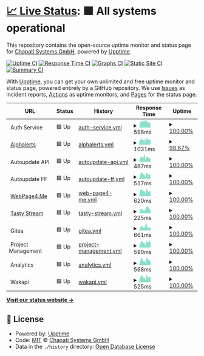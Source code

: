 # [📈 Live Status](https://status.chapati.systems): <!--live status--> **🟩 All systems operational**

This repository contains the open-source uptime monitor and status page for [Chapati Systems GmbH](https://chapati.systems/), powered by [Upptime](https://github.com/upptime/upptime).

[![Uptime CI](https://github.com/Chapati-Systems/status/workflows/Uptime%20CI/badge.svg)](https://github.com/Chapati-Systems/status/actions?query=workflow%3A%22Uptime+CI%22)
[![Response Time CI](https://github.com/Chapati-Systems/status/workflows/Response%20Time%20CI/badge.svg)](https://github.com/Chapati-Systems/status/actions?query=workflow%3A%22Response+Time+CI%22)
[![Graphs CI](https://github.com/Chapati-Systems/status/workflows/Graphs%20CI/badge.svg)](https://github.com/Chapati-Systems/status/actions?query=workflow%3A%22Graphs+CI%22)
[![Static Site CI](https://github.com/Chapati-Systems/status/workflows/Static%20Site%20CI/badge.svg)](https://github.com/Chapati-Systems/status/actions?query=workflow%3A%22Static+Site+CI%22)
[![Summary CI](https://github.com/Chapati-Systems/status/workflows/Summary%20CI/badge.svg)](https://github.com/Chapati-Systems/status/actions?query=workflow%3A%22Summary+CI%22)

With [Upptime](https://upptime.js.org), you can get your own unlimited and free uptime monitor and status page, powered entirely by a GitHub repository. We use [Issues](https://github.com/Chapati-Systems/status/issues) as incident reports, [Actions](https://github.com/Chapati-Systems/status/actions) as uptime monitors, and [Pages](https://status.chapati.systems) for the status page.

<!--start: status pages-->
<!-- This summary is generated by Upptime (https://github.com/upptime/upptime) -->
<!-- Do not edit this manually, your changes will be overwritten -->
<!-- prettier-ignore -->
| URL | Status | History | Response Time | Uptime |
| --- | ------ | ------- | ------------- | ------ |
| <img alt="" src="https://icons.duckduckgo.com/ip3/null.ico" height="13"> Auth Service | 🟩 Up | [auth-service.yml](https://github.com/Chapati-Systems/status/commits/HEAD/history/auth-service.yml) | <details><summary><img alt="Response time graph" src="./graphs/auth-service/response-time-week.png" height="20"> 598ms</summary><br><a href="https://status.chapati.systems/history/auth-service"><img alt="Response time 551" src="https://img.shields.io/endpoint?url=https%3A%2F%2Fraw.githubusercontent.com%2FChapati-Systems%2Fstatus%2FHEAD%2Fapi%2Fauth-service%2Fresponse-time.json"></a><br><a href="https://status.chapati.systems/history/auth-service"><img alt="24-hour response time 402" src="https://img.shields.io/endpoint?url=https%3A%2F%2Fraw.githubusercontent.com%2FChapati-Systems%2Fstatus%2FHEAD%2Fapi%2Fauth-service%2Fresponse-time-day.json"></a><br><a href="https://status.chapati.systems/history/auth-service"><img alt="7-day response time 598" src="https://img.shields.io/endpoint?url=https%3A%2F%2Fraw.githubusercontent.com%2FChapati-Systems%2Fstatus%2FHEAD%2Fapi%2Fauth-service%2Fresponse-time-week.json"></a><br><a href="https://status.chapati.systems/history/auth-service"><img alt="30-day response time 579" src="https://img.shields.io/endpoint?url=https%3A%2F%2Fraw.githubusercontent.com%2FChapati-Systems%2Fstatus%2FHEAD%2Fapi%2Fauth-service%2Fresponse-time-month.json"></a><br><a href="https://status.chapati.systems/history/auth-service"><img alt="1-year response time 564" src="https://img.shields.io/endpoint?url=https%3A%2F%2Fraw.githubusercontent.com%2FChapati-Systems%2Fstatus%2FHEAD%2Fapi%2Fauth-service%2Fresponse-time-year.json"></a></details> | <details><summary><a href="https://status.chapati.systems/history/auth-service">100.00%</a></summary><a href="https://status.chapati.systems/history/auth-service"><img alt="All-time uptime 98.07%" src="https://img.shields.io/endpoint?url=https%3A%2F%2Fraw.githubusercontent.com%2FChapati-Systems%2Fstatus%2FHEAD%2Fapi%2Fauth-service%2Fuptime.json"></a><br><a href="https://status.chapati.systems/history/auth-service"><img alt="24-hour uptime 100.00%" src="https://img.shields.io/endpoint?url=https%3A%2F%2Fraw.githubusercontent.com%2FChapati-Systems%2Fstatus%2FHEAD%2Fapi%2Fauth-service%2Fuptime-day.json"></a><br><a href="https://status.chapati.systems/history/auth-service"><img alt="7-day uptime 100.00%" src="https://img.shields.io/endpoint?url=https%3A%2F%2Fraw.githubusercontent.com%2FChapati-Systems%2Fstatus%2FHEAD%2Fapi%2Fauth-service%2Fuptime-week.json"></a><br><a href="https://status.chapati.systems/history/auth-service"><img alt="30-day uptime 99.94%" src="https://img.shields.io/endpoint?url=https%3A%2F%2Fraw.githubusercontent.com%2FChapati-Systems%2Fstatus%2FHEAD%2Fapi%2Fauth-service%2Fuptime-month.json"></a><br><a href="https://status.chapati.systems/history/auth-service"><img alt="1-year uptime 99.63%" src="https://img.shields.io/endpoint?url=https%3A%2F%2Fraw.githubusercontent.com%2FChapati-Systems%2Fstatus%2FHEAD%2Fapi%2Fauth-service%2Fuptime-year.json"></a></details>
| <img alt="" src="https://icons.duckduckgo.com/ip3/alphalerts.com.ico" height="13"> [Alphalerts](https://alphalerts.com/) | 🟩 Up | [alphalerts.yml](https://github.com/Chapati-Systems/status/commits/HEAD/history/alphalerts.yml) | <details><summary><img alt="Response time graph" src="./graphs/alphalerts/response-time-week.png" height="20"> 1031ms</summary><br><a href="https://status.chapati.systems/history/alphalerts"><img alt="Response time 1325" src="https://img.shields.io/endpoint?url=https%3A%2F%2Fraw.githubusercontent.com%2FChapati-Systems%2Fstatus%2FHEAD%2Fapi%2Falphalerts%2Fresponse-time.json"></a><br><a href="https://status.chapati.systems/history/alphalerts"><img alt="24-hour response time 955" src="https://img.shields.io/endpoint?url=https%3A%2F%2Fraw.githubusercontent.com%2FChapati-Systems%2Fstatus%2FHEAD%2Fapi%2Falphalerts%2Fresponse-time-day.json"></a><br><a href="https://status.chapati.systems/history/alphalerts"><img alt="7-day response time 1031" src="https://img.shields.io/endpoint?url=https%3A%2F%2Fraw.githubusercontent.com%2FChapati-Systems%2Fstatus%2FHEAD%2Fapi%2Falphalerts%2Fresponse-time-week.json"></a><br><a href="https://status.chapati.systems/history/alphalerts"><img alt="30-day response time 1128" src="https://img.shields.io/endpoint?url=https%3A%2F%2Fraw.githubusercontent.com%2FChapati-Systems%2Fstatus%2FHEAD%2Fapi%2Falphalerts%2Fresponse-time-month.json"></a><br><a href="https://status.chapati.systems/history/alphalerts"><img alt="1-year response time 1325" src="https://img.shields.io/endpoint?url=https%3A%2F%2Fraw.githubusercontent.com%2FChapati-Systems%2Fstatus%2FHEAD%2Fapi%2Falphalerts%2Fresponse-time-year.json"></a></details> | <details><summary><a href="https://status.chapati.systems/history/alphalerts">98.67%</a></summary><a href="https://status.chapati.systems/history/alphalerts"><img alt="All-time uptime 99.69%" src="https://img.shields.io/endpoint?url=https%3A%2F%2Fraw.githubusercontent.com%2FChapati-Systems%2Fstatus%2FHEAD%2Fapi%2Falphalerts%2Fuptime.json"></a><br><a href="https://status.chapati.systems/history/alphalerts"><img alt="24-hour uptime 97.66%" src="https://img.shields.io/endpoint?url=https%3A%2F%2Fraw.githubusercontent.com%2FChapati-Systems%2Fstatus%2FHEAD%2Fapi%2Falphalerts%2Fuptime-day.json"></a><br><a href="https://status.chapati.systems/history/alphalerts"><img alt="7-day uptime 98.67%" src="https://img.shields.io/endpoint?url=https%3A%2F%2Fraw.githubusercontent.com%2FChapati-Systems%2Fstatus%2FHEAD%2Fapi%2Falphalerts%2Fuptime-week.json"></a><br><a href="https://status.chapati.systems/history/alphalerts"><img alt="30-day uptime 99.11%" src="https://img.shields.io/endpoint?url=https%3A%2F%2Fraw.githubusercontent.com%2FChapati-Systems%2Fstatus%2FHEAD%2Fapi%2Falphalerts%2Fuptime-month.json"></a><br><a href="https://status.chapati.systems/history/alphalerts"><img alt="1-year uptime 99.57%" src="https://img.shields.io/endpoint?url=https%3A%2F%2Fraw.githubusercontent.com%2FChapati-Systems%2Fstatus%2FHEAD%2Fapi%2Falphalerts%2Fuptime-year.json"></a></details>
| <img alt="" src="https://icons.duckduckgo.com/ip3/null.ico" height="13"> Autoupdate API | 🟩 Up | [autoupdate-api.yml](https://github.com/Chapati-Systems/status/commits/HEAD/history/autoupdate-api.yml) | <details><summary><img alt="Response time graph" src="./graphs/autoupdate-api/response-time-week.png" height="20"> 487ms</summary><br><a href="https://status.chapati.systems/history/autoupdate-api"><img alt="Response time 507" src="https://img.shields.io/endpoint?url=https%3A%2F%2Fraw.githubusercontent.com%2FChapati-Systems%2Fstatus%2FHEAD%2Fapi%2Fautoupdate-api%2Fresponse-time.json"></a><br><a href="https://status.chapati.systems/history/autoupdate-api"><img alt="24-hour response time 323" src="https://img.shields.io/endpoint?url=https%3A%2F%2Fraw.githubusercontent.com%2FChapati-Systems%2Fstatus%2FHEAD%2Fapi%2Fautoupdate-api%2Fresponse-time-day.json"></a><br><a href="https://status.chapati.systems/history/autoupdate-api"><img alt="7-day response time 487" src="https://img.shields.io/endpoint?url=https%3A%2F%2Fraw.githubusercontent.com%2FChapati-Systems%2Fstatus%2FHEAD%2Fapi%2Fautoupdate-api%2Fresponse-time-week.json"></a><br><a href="https://status.chapati.systems/history/autoupdate-api"><img alt="30-day response time 520" src="https://img.shields.io/endpoint?url=https%3A%2F%2Fraw.githubusercontent.com%2FChapati-Systems%2Fstatus%2FHEAD%2Fapi%2Fautoupdate-api%2Fresponse-time-month.json"></a><br><a href="https://status.chapati.systems/history/autoupdate-api"><img alt="1-year response time 504" src="https://img.shields.io/endpoint?url=https%3A%2F%2Fraw.githubusercontent.com%2FChapati-Systems%2Fstatus%2FHEAD%2Fapi%2Fautoupdate-api%2Fresponse-time-year.json"></a></details> | <details><summary><a href="https://status.chapati.systems/history/autoupdate-api">100.00%</a></summary><a href="https://status.chapati.systems/history/autoupdate-api"><img alt="All-time uptime 99.94%" src="https://img.shields.io/endpoint?url=https%3A%2F%2Fraw.githubusercontent.com%2FChapati-Systems%2Fstatus%2FHEAD%2Fapi%2Fautoupdate-api%2Fuptime.json"></a><br><a href="https://status.chapati.systems/history/autoupdate-api"><img alt="24-hour uptime 100.00%" src="https://img.shields.io/endpoint?url=https%3A%2F%2Fraw.githubusercontent.com%2FChapati-Systems%2Fstatus%2FHEAD%2Fapi%2Fautoupdate-api%2Fuptime-day.json"></a><br><a href="https://status.chapati.systems/history/autoupdate-api"><img alt="7-day uptime 100.00%" src="https://img.shields.io/endpoint?url=https%3A%2F%2Fraw.githubusercontent.com%2FChapati-Systems%2Fstatus%2FHEAD%2Fapi%2Fautoupdate-api%2Fuptime-week.json"></a><br><a href="https://status.chapati.systems/history/autoupdate-api"><img alt="30-day uptime 100.00%" src="https://img.shields.io/endpoint?url=https%3A%2F%2Fraw.githubusercontent.com%2FChapati-Systems%2Fstatus%2FHEAD%2Fapi%2Fautoupdate-api%2Fuptime-month.json"></a><br><a href="https://status.chapati.systems/history/autoupdate-api"><img alt="1-year uptime 99.99%" src="https://img.shields.io/endpoint?url=https%3A%2F%2Fraw.githubusercontent.com%2FChapati-Systems%2Fstatus%2FHEAD%2Fapi%2Fautoupdate-api%2Fuptime-year.json"></a></details>
| <img alt="" src="https://icons.duckduckgo.com/ip3/null.ico" height="13"> Autoupdate FF | 🟩 Up | [autoupdate-ff.yml](https://github.com/Chapati-Systems/status/commits/HEAD/history/autoupdate-ff.yml) | <details><summary><img alt="Response time graph" src="./graphs/autoupdate-ff/response-time-week.png" height="20"> 517ms</summary><br><a href="https://status.chapati.systems/history/autoupdate-ff"><img alt="Response time 633" src="https://img.shields.io/endpoint?url=https%3A%2F%2Fraw.githubusercontent.com%2FChapati-Systems%2Fstatus%2FHEAD%2Fapi%2Fautoupdate-ff%2Fresponse-time.json"></a><br><a href="https://status.chapati.systems/history/autoupdate-ff"><img alt="24-hour response time 436" src="https://img.shields.io/endpoint?url=https%3A%2F%2Fraw.githubusercontent.com%2FChapati-Systems%2Fstatus%2FHEAD%2Fapi%2Fautoupdate-ff%2Fresponse-time-day.json"></a><br><a href="https://status.chapati.systems/history/autoupdate-ff"><img alt="7-day response time 517" src="https://img.shields.io/endpoint?url=https%3A%2F%2Fraw.githubusercontent.com%2FChapati-Systems%2Fstatus%2FHEAD%2Fapi%2Fautoupdate-ff%2Fresponse-time-week.json"></a><br><a href="https://status.chapati.systems/history/autoupdate-ff"><img alt="30-day response time 665" src="https://img.shields.io/endpoint?url=https%3A%2F%2Fraw.githubusercontent.com%2FChapati-Systems%2Fstatus%2FHEAD%2Fapi%2Fautoupdate-ff%2Fresponse-time-month.json"></a><br><a href="https://status.chapati.systems/history/autoupdate-ff"><img alt="1-year response time 630" src="https://img.shields.io/endpoint?url=https%3A%2F%2Fraw.githubusercontent.com%2FChapati-Systems%2Fstatus%2FHEAD%2Fapi%2Fautoupdate-ff%2Fresponse-time-year.json"></a></details> | <details><summary><a href="https://status.chapati.systems/history/autoupdate-ff">100.00%</a></summary><a href="https://status.chapati.systems/history/autoupdate-ff"><img alt="All-time uptime 99.93%" src="https://img.shields.io/endpoint?url=https%3A%2F%2Fraw.githubusercontent.com%2FChapati-Systems%2Fstatus%2FHEAD%2Fapi%2Fautoupdate-ff%2Fuptime.json"></a><br><a href="https://status.chapati.systems/history/autoupdate-ff"><img alt="24-hour uptime 100.00%" src="https://img.shields.io/endpoint?url=https%3A%2F%2Fraw.githubusercontent.com%2FChapati-Systems%2Fstatus%2FHEAD%2Fapi%2Fautoupdate-ff%2Fuptime-day.json"></a><br><a href="https://status.chapati.systems/history/autoupdate-ff"><img alt="7-day uptime 100.00%" src="https://img.shields.io/endpoint?url=https%3A%2F%2Fraw.githubusercontent.com%2FChapati-Systems%2Fstatus%2FHEAD%2Fapi%2Fautoupdate-ff%2Fuptime-week.json"></a><br><a href="https://status.chapati.systems/history/autoupdate-ff"><img alt="30-day uptime 100.00%" src="https://img.shields.io/endpoint?url=https%3A%2F%2Fraw.githubusercontent.com%2FChapati-Systems%2Fstatus%2FHEAD%2Fapi%2Fautoupdate-ff%2Fuptime-month.json"></a><br><a href="https://status.chapati.systems/history/autoupdate-ff"><img alt="1-year uptime 99.99%" src="https://img.shields.io/endpoint?url=https%3A%2F%2Fraw.githubusercontent.com%2FChapati-Systems%2Fstatus%2FHEAD%2Fapi%2Fautoupdate-ff%2Fuptime-year.json"></a></details>
| <img alt="" src="https://icons.duckduckgo.com/ip3/webpage4.me.ico" height="13"> [WebPage4.Me](https://webpage4.me) | 🟩 Up | [web-page4-me.yml](https://github.com/Chapati-Systems/status/commits/HEAD/history/web-page4-me.yml) | <details><summary><img alt="Response time graph" src="./graphs/web-page4-me/response-time-week.png" height="20"> 620ms</summary><br><a href="https://status.chapati.systems/history/web-page4-me"><img alt="Response time 735" src="https://img.shields.io/endpoint?url=https%3A%2F%2Fraw.githubusercontent.com%2FChapati-Systems%2Fstatus%2FHEAD%2Fapi%2Fweb-page4-me%2Fresponse-time.json"></a><br><a href="https://status.chapati.systems/history/web-page4-me"><img alt="24-hour response time 550" src="https://img.shields.io/endpoint?url=https%3A%2F%2Fraw.githubusercontent.com%2FChapati-Systems%2Fstatus%2FHEAD%2Fapi%2Fweb-page4-me%2Fresponse-time-day.json"></a><br><a href="https://status.chapati.systems/history/web-page4-me"><img alt="7-day response time 620" src="https://img.shields.io/endpoint?url=https%3A%2F%2Fraw.githubusercontent.com%2FChapati-Systems%2Fstatus%2FHEAD%2Fapi%2Fweb-page4-me%2Fresponse-time-week.json"></a><br><a href="https://status.chapati.systems/history/web-page4-me"><img alt="30-day response time 752" src="https://img.shields.io/endpoint?url=https%3A%2F%2Fraw.githubusercontent.com%2FChapati-Systems%2Fstatus%2FHEAD%2Fapi%2Fweb-page4-me%2Fresponse-time-month.json"></a><br><a href="https://status.chapati.systems/history/web-page4-me"><img alt="1-year response time 735" src="https://img.shields.io/endpoint?url=https%3A%2F%2Fraw.githubusercontent.com%2FChapati-Systems%2Fstatus%2FHEAD%2Fapi%2Fweb-page4-me%2Fresponse-time-year.json"></a></details> | <details><summary><a href="https://status.chapati.systems/history/web-page4-me">100.00%</a></summary><a href="https://status.chapati.systems/history/web-page4-me"><img alt="All-time uptime 99.99%" src="https://img.shields.io/endpoint?url=https%3A%2F%2Fraw.githubusercontent.com%2FChapati-Systems%2Fstatus%2FHEAD%2Fapi%2Fweb-page4-me%2Fuptime.json"></a><br><a href="https://status.chapati.systems/history/web-page4-me"><img alt="24-hour uptime 100.00%" src="https://img.shields.io/endpoint?url=https%3A%2F%2Fraw.githubusercontent.com%2FChapati-Systems%2Fstatus%2FHEAD%2Fapi%2Fweb-page4-me%2Fuptime-day.json"></a><br><a href="https://status.chapati.systems/history/web-page4-me"><img alt="7-day uptime 100.00%" src="https://img.shields.io/endpoint?url=https%3A%2F%2Fraw.githubusercontent.com%2FChapati-Systems%2Fstatus%2FHEAD%2Fapi%2Fweb-page4-me%2Fuptime-week.json"></a><br><a href="https://status.chapati.systems/history/web-page4-me"><img alt="30-day uptime 100.00%" src="https://img.shields.io/endpoint?url=https%3A%2F%2Fraw.githubusercontent.com%2FChapati-Systems%2Fstatus%2FHEAD%2Fapi%2Fweb-page4-me%2Fuptime-month.json"></a><br><a href="https://status.chapati.systems/history/web-page4-me"><img alt="1-year uptime 99.99%" src="https://img.shields.io/endpoint?url=https%3A%2F%2Fraw.githubusercontent.com%2FChapati-Systems%2Fstatus%2FHEAD%2Fapi%2Fweb-page4-me%2Fuptime-year.json"></a></details>
| <img alt="" src="https://icons.duckduckgo.com/ip3/tasty.stream.ico" height="13"> [Tasty Stream](https://tasty.stream/) | 🟩 Up | [tasty-stream.yml](https://github.com/Chapati-Systems/status/commits/HEAD/history/tasty-stream.yml) | <details><summary><img alt="Response time graph" src="./graphs/tasty-stream/response-time-week.png" height="20"> 225ms</summary><br><a href="https://status.chapati.systems/history/tasty-stream"><img alt="Response time 314" src="https://img.shields.io/endpoint?url=https%3A%2F%2Fraw.githubusercontent.com%2FChapati-Systems%2Fstatus%2FHEAD%2Fapi%2Ftasty-stream%2Fresponse-time.json"></a><br><a href="https://status.chapati.systems/history/tasty-stream"><img alt="24-hour response time 136" src="https://img.shields.io/endpoint?url=https%3A%2F%2Fraw.githubusercontent.com%2FChapati-Systems%2Fstatus%2FHEAD%2Fapi%2Ftasty-stream%2Fresponse-time-day.json"></a><br><a href="https://status.chapati.systems/history/tasty-stream"><img alt="7-day response time 225" src="https://img.shields.io/endpoint?url=https%3A%2F%2Fraw.githubusercontent.com%2FChapati-Systems%2Fstatus%2FHEAD%2Fapi%2Ftasty-stream%2Fresponse-time-week.json"></a><br><a href="https://status.chapati.systems/history/tasty-stream"><img alt="30-day response time 271" src="https://img.shields.io/endpoint?url=https%3A%2F%2Fraw.githubusercontent.com%2FChapati-Systems%2Fstatus%2FHEAD%2Fapi%2Ftasty-stream%2Fresponse-time-month.json"></a><br><a href="https://status.chapati.systems/history/tasty-stream"><img alt="1-year response time 325" src="https://img.shields.io/endpoint?url=https%3A%2F%2Fraw.githubusercontent.com%2FChapati-Systems%2Fstatus%2FHEAD%2Fapi%2Ftasty-stream%2Fresponse-time-year.json"></a></details> | <details><summary><a href="https://status.chapati.systems/history/tasty-stream">100.00%</a></summary><a href="https://status.chapati.systems/history/tasty-stream"><img alt="All-time uptime 100.00%" src="https://img.shields.io/endpoint?url=https%3A%2F%2Fraw.githubusercontent.com%2FChapati-Systems%2Fstatus%2FHEAD%2Fapi%2Ftasty-stream%2Fuptime.json"></a><br><a href="https://status.chapati.systems/history/tasty-stream"><img alt="24-hour uptime 100.00%" src="https://img.shields.io/endpoint?url=https%3A%2F%2Fraw.githubusercontent.com%2FChapati-Systems%2Fstatus%2FHEAD%2Fapi%2Ftasty-stream%2Fuptime-day.json"></a><br><a href="https://status.chapati.systems/history/tasty-stream"><img alt="7-day uptime 100.00%" src="https://img.shields.io/endpoint?url=https%3A%2F%2Fraw.githubusercontent.com%2FChapati-Systems%2Fstatus%2FHEAD%2Fapi%2Ftasty-stream%2Fuptime-week.json"></a><br><a href="https://status.chapati.systems/history/tasty-stream"><img alt="30-day uptime 100.00%" src="https://img.shields.io/endpoint?url=https%3A%2F%2Fraw.githubusercontent.com%2FChapati-Systems%2Fstatus%2FHEAD%2Fapi%2Ftasty-stream%2Fuptime-month.json"></a><br><a href="https://status.chapati.systems/history/tasty-stream"><img alt="1-year uptime 100.00%" src="https://img.shields.io/endpoint?url=https%3A%2F%2Fraw.githubusercontent.com%2FChapati-Systems%2Fstatus%2FHEAD%2Fapi%2Ftasty-stream%2Fuptime-year.json"></a></details>
| <img alt="" src="https://icons.duckduckgo.com/ip3/null.ico" height="13"> Gitea | 🟩 Up | [gitea.yml](https://github.com/Chapati-Systems/status/commits/HEAD/history/gitea.yml) | <details><summary><img alt="Response time graph" src="./graphs/gitea/response-time-week.png" height="20"> 661ms</summary><br><a href="https://status.chapati.systems/history/gitea"><img alt="Response time 645" src="https://img.shields.io/endpoint?url=https%3A%2F%2Fraw.githubusercontent.com%2FChapati-Systems%2Fstatus%2FHEAD%2Fapi%2Fgitea%2Fresponse-time.json"></a><br><a href="https://status.chapati.systems/history/gitea"><img alt="24-hour response time 484" src="https://img.shields.io/endpoint?url=https%3A%2F%2Fraw.githubusercontent.com%2FChapati-Systems%2Fstatus%2FHEAD%2Fapi%2Fgitea%2Fresponse-time-day.json"></a><br><a href="https://status.chapati.systems/history/gitea"><img alt="7-day response time 661" src="https://img.shields.io/endpoint?url=https%3A%2F%2Fraw.githubusercontent.com%2FChapati-Systems%2Fstatus%2FHEAD%2Fapi%2Fgitea%2Fresponse-time-week.json"></a><br><a href="https://status.chapati.systems/history/gitea"><img alt="30-day response time 700" src="https://img.shields.io/endpoint?url=https%3A%2F%2Fraw.githubusercontent.com%2FChapati-Systems%2Fstatus%2FHEAD%2Fapi%2Fgitea%2Fresponse-time-month.json"></a><br><a href="https://status.chapati.systems/history/gitea"><img alt="1-year response time 654" src="https://img.shields.io/endpoint?url=https%3A%2F%2Fraw.githubusercontent.com%2FChapati-Systems%2Fstatus%2FHEAD%2Fapi%2Fgitea%2Fresponse-time-year.json"></a></details> | <details><summary><a href="https://status.chapati.systems/history/gitea">100.00%</a></summary><a href="https://status.chapati.systems/history/gitea"><img alt="All-time uptime 99.93%" src="https://img.shields.io/endpoint?url=https%3A%2F%2Fraw.githubusercontent.com%2FChapati-Systems%2Fstatus%2FHEAD%2Fapi%2Fgitea%2Fuptime.json"></a><br><a href="https://status.chapati.systems/history/gitea"><img alt="24-hour uptime 100.00%" src="https://img.shields.io/endpoint?url=https%3A%2F%2Fraw.githubusercontent.com%2FChapati-Systems%2Fstatus%2FHEAD%2Fapi%2Fgitea%2Fuptime-day.json"></a><br><a href="https://status.chapati.systems/history/gitea"><img alt="7-day uptime 100.00%" src="https://img.shields.io/endpoint?url=https%3A%2F%2Fraw.githubusercontent.com%2FChapati-Systems%2Fstatus%2FHEAD%2Fapi%2Fgitea%2Fuptime-week.json"></a><br><a href="https://status.chapati.systems/history/gitea"><img alt="30-day uptime 100.00%" src="https://img.shields.io/endpoint?url=https%3A%2F%2Fraw.githubusercontent.com%2FChapati-Systems%2Fstatus%2FHEAD%2Fapi%2Fgitea%2Fuptime-month.json"></a><br><a href="https://status.chapati.systems/history/gitea"><img alt="1-year uptime 100.00%" src="https://img.shields.io/endpoint?url=https%3A%2F%2Fraw.githubusercontent.com%2FChapati-Systems%2Fstatus%2FHEAD%2Fapi%2Fgitea%2Fuptime-year.json"></a></details>
| <img alt="" src="https://icons.duckduckgo.com/ip3/null.ico" height="13"> Project Management | 🟩 Up | [project-management.yml](https://github.com/Chapati-Systems/status/commits/HEAD/history/project-management.yml) | <details><summary><img alt="Response time graph" src="./graphs/project-management/response-time-week.png" height="20"> 590ms</summary><br><a href="https://status.chapati.systems/history/project-management"><img alt="Response time 718" src="https://img.shields.io/endpoint?url=https%3A%2F%2Fraw.githubusercontent.com%2FChapati-Systems%2Fstatus%2FHEAD%2Fapi%2Fproject-management%2Fresponse-time.json"></a><br><a href="https://status.chapati.systems/history/project-management"><img alt="24-hour response time 520" src="https://img.shields.io/endpoint?url=https%3A%2F%2Fraw.githubusercontent.com%2FChapati-Systems%2Fstatus%2FHEAD%2Fapi%2Fproject-management%2Fresponse-time-day.json"></a><br><a href="https://status.chapati.systems/history/project-management"><img alt="7-day response time 590" src="https://img.shields.io/endpoint?url=https%3A%2F%2Fraw.githubusercontent.com%2FChapati-Systems%2Fstatus%2FHEAD%2Fapi%2Fproject-management%2Fresponse-time-week.json"></a><br><a href="https://status.chapati.systems/history/project-management"><img alt="30-day response time 678" src="https://img.shields.io/endpoint?url=https%3A%2F%2Fraw.githubusercontent.com%2FChapati-Systems%2Fstatus%2FHEAD%2Fapi%2Fproject-management%2Fresponse-time-month.json"></a><br><a href="https://status.chapati.systems/history/project-management"><img alt="1-year response time 642" src="https://img.shields.io/endpoint?url=https%3A%2F%2Fraw.githubusercontent.com%2FChapati-Systems%2Fstatus%2FHEAD%2Fapi%2Fproject-management%2Fresponse-time-year.json"></a></details> | <details><summary><a href="https://status.chapati.systems/history/project-management">100.00%</a></summary><a href="https://status.chapati.systems/history/project-management"><img alt="All-time uptime 99.89%" src="https://img.shields.io/endpoint?url=https%3A%2F%2Fraw.githubusercontent.com%2FChapati-Systems%2Fstatus%2FHEAD%2Fapi%2Fproject-management%2Fuptime.json"></a><br><a href="https://status.chapati.systems/history/project-management"><img alt="24-hour uptime 100.00%" src="https://img.shields.io/endpoint?url=https%3A%2F%2Fraw.githubusercontent.com%2FChapati-Systems%2Fstatus%2FHEAD%2Fapi%2Fproject-management%2Fuptime-day.json"></a><br><a href="https://status.chapati.systems/history/project-management"><img alt="7-day uptime 100.00%" src="https://img.shields.io/endpoint?url=https%3A%2F%2Fraw.githubusercontent.com%2FChapati-Systems%2Fstatus%2FHEAD%2Fapi%2Fproject-management%2Fuptime-week.json"></a><br><a href="https://status.chapati.systems/history/project-management"><img alt="30-day uptime 100.00%" src="https://img.shields.io/endpoint?url=https%3A%2F%2Fraw.githubusercontent.com%2FChapati-Systems%2Fstatus%2FHEAD%2Fapi%2Fproject-management%2Fuptime-month.json"></a><br><a href="https://status.chapati.systems/history/project-management"><img alt="1-year uptime 99.93%" src="https://img.shields.io/endpoint?url=https%3A%2F%2Fraw.githubusercontent.com%2FChapati-Systems%2Fstatus%2FHEAD%2Fapi%2Fproject-management%2Fuptime-year.json"></a></details>
| <img alt="" src="https://icons.duckduckgo.com/ip3/null.ico" height="13"> Analytics | 🟩 Up | [analytics.yml](https://github.com/Chapati-Systems/status/commits/HEAD/history/analytics.yml) | <details><summary><img alt="Response time graph" src="./graphs/analytics/response-time-week.png" height="20"> 568ms</summary><br><a href="https://status.chapati.systems/history/analytics"><img alt="Response time 532" src="https://img.shields.io/endpoint?url=https%3A%2F%2Fraw.githubusercontent.com%2FChapati-Systems%2Fstatus%2FHEAD%2Fapi%2Fanalytics%2Fresponse-time.json"></a><br><a href="https://status.chapati.systems/history/analytics"><img alt="24-hour response time 469" src="https://img.shields.io/endpoint?url=https%3A%2F%2Fraw.githubusercontent.com%2FChapati-Systems%2Fstatus%2FHEAD%2Fapi%2Fanalytics%2Fresponse-time-day.json"></a><br><a href="https://status.chapati.systems/history/analytics"><img alt="7-day response time 568" src="https://img.shields.io/endpoint?url=https%3A%2F%2Fraw.githubusercontent.com%2FChapati-Systems%2Fstatus%2FHEAD%2Fapi%2Fanalytics%2Fresponse-time-week.json"></a><br><a href="https://status.chapati.systems/history/analytics"><img alt="30-day response time 656" src="https://img.shields.io/endpoint?url=https%3A%2F%2Fraw.githubusercontent.com%2FChapati-Systems%2Fstatus%2FHEAD%2Fapi%2Fanalytics%2Fresponse-time-month.json"></a><br><a href="https://status.chapati.systems/history/analytics"><img alt="1-year response time 521" src="https://img.shields.io/endpoint?url=https%3A%2F%2Fraw.githubusercontent.com%2FChapati-Systems%2Fstatus%2FHEAD%2Fapi%2Fanalytics%2Fresponse-time-year.json"></a></details> | <details><summary><a href="https://status.chapati.systems/history/analytics">100.00%</a></summary><a href="https://status.chapati.systems/history/analytics"><img alt="All-time uptime 99.89%" src="https://img.shields.io/endpoint?url=https%3A%2F%2Fraw.githubusercontent.com%2FChapati-Systems%2Fstatus%2FHEAD%2Fapi%2Fanalytics%2Fuptime.json"></a><br><a href="https://status.chapati.systems/history/analytics"><img alt="24-hour uptime 100.00%" src="https://img.shields.io/endpoint?url=https%3A%2F%2Fraw.githubusercontent.com%2FChapati-Systems%2Fstatus%2FHEAD%2Fapi%2Fanalytics%2Fuptime-day.json"></a><br><a href="https://status.chapati.systems/history/analytics"><img alt="7-day uptime 100.00%" src="https://img.shields.io/endpoint?url=https%3A%2F%2Fraw.githubusercontent.com%2FChapati-Systems%2Fstatus%2FHEAD%2Fapi%2Fanalytics%2Fuptime-week.json"></a><br><a href="https://status.chapati.systems/history/analytics"><img alt="30-day uptime 100.00%" src="https://img.shields.io/endpoint?url=https%3A%2F%2Fraw.githubusercontent.com%2FChapati-Systems%2Fstatus%2FHEAD%2Fapi%2Fanalytics%2Fuptime-month.json"></a><br><a href="https://status.chapati.systems/history/analytics"><img alt="1-year uptime 99.99%" src="https://img.shields.io/endpoint?url=https%3A%2F%2Fraw.githubusercontent.com%2FChapati-Systems%2Fstatus%2FHEAD%2Fapi%2Fanalytics%2Fuptime-year.json"></a></details>
| <img alt="" src="https://icons.duckduckgo.com/ip3/null.ico" height="13"> Wakapi | 🟩 Up | [wakapi.yml](https://github.com/Chapati-Systems/status/commits/HEAD/history/wakapi.yml) | <details><summary><img alt="Response time graph" src="./graphs/wakapi/response-time-week.png" height="20"> 525ms</summary><br><a href="https://status.chapati.systems/history/wakapi"><img alt="Response time 641" src="https://img.shields.io/endpoint?url=https%3A%2F%2Fraw.githubusercontent.com%2FChapati-Systems%2Fstatus%2FHEAD%2Fapi%2Fwakapi%2Fresponse-time.json"></a><br><a href="https://status.chapati.systems/history/wakapi"><img alt="24-hour response time 628" src="https://img.shields.io/endpoint?url=https%3A%2F%2Fraw.githubusercontent.com%2FChapati-Systems%2Fstatus%2FHEAD%2Fapi%2Fwakapi%2Fresponse-time-day.json"></a><br><a href="https://status.chapati.systems/history/wakapi"><img alt="7-day response time 525" src="https://img.shields.io/endpoint?url=https%3A%2F%2Fraw.githubusercontent.com%2FChapati-Systems%2Fstatus%2FHEAD%2Fapi%2Fwakapi%2Fresponse-time-week.json"></a><br><a href="https://status.chapati.systems/history/wakapi"><img alt="30-day response time 647" src="https://img.shields.io/endpoint?url=https%3A%2F%2Fraw.githubusercontent.com%2FChapati-Systems%2Fstatus%2FHEAD%2Fapi%2Fwakapi%2Fresponse-time-month.json"></a><br><a href="https://status.chapati.systems/history/wakapi"><img alt="1-year response time 622" src="https://img.shields.io/endpoint?url=https%3A%2F%2Fraw.githubusercontent.com%2FChapati-Systems%2Fstatus%2FHEAD%2Fapi%2Fwakapi%2Fresponse-time-year.json"></a></details> | <details><summary><a href="https://status.chapati.systems/history/wakapi">100.00%</a></summary><a href="https://status.chapati.systems/history/wakapi"><img alt="All-time uptime 99.87%" src="https://img.shields.io/endpoint?url=https%3A%2F%2Fraw.githubusercontent.com%2FChapati-Systems%2Fstatus%2FHEAD%2Fapi%2Fwakapi%2Fuptime.json"></a><br><a href="https://status.chapati.systems/history/wakapi"><img alt="24-hour uptime 100.00%" src="https://img.shields.io/endpoint?url=https%3A%2F%2Fraw.githubusercontent.com%2FChapati-Systems%2Fstatus%2FHEAD%2Fapi%2Fwakapi%2Fuptime-day.json"></a><br><a href="https://status.chapati.systems/history/wakapi"><img alt="7-day uptime 100.00%" src="https://img.shields.io/endpoint?url=https%3A%2F%2Fraw.githubusercontent.com%2FChapati-Systems%2Fstatus%2FHEAD%2Fapi%2Fwakapi%2Fuptime-week.json"></a><br><a href="https://status.chapati.systems/history/wakapi"><img alt="30-day uptime 100.00%" src="https://img.shields.io/endpoint?url=https%3A%2F%2Fraw.githubusercontent.com%2FChapati-Systems%2Fstatus%2FHEAD%2Fapi%2Fwakapi%2Fuptime-month.json"></a><br><a href="https://status.chapati.systems/history/wakapi"><img alt="1-year uptime 99.99%" src="https://img.shields.io/endpoint?url=https%3A%2F%2Fraw.githubusercontent.com%2FChapati-Systems%2Fstatus%2FHEAD%2Fapi%2Fwakapi%2Fuptime-year.json"></a></details>

<!--end: status pages-->

[**Visit our status website →**](https://status.chapati.systems)

## 📄 License

- Powered by: [Upptime](https://github.com/upptime/upptime)
- Code: [MIT](./LICENSE) © [Chapati Systems GmbH](https://chapati.systems/)
- Data in the `./history` directory: [Open Database License](https://opendatacommons.org/licenses/odbl/1-0/)

